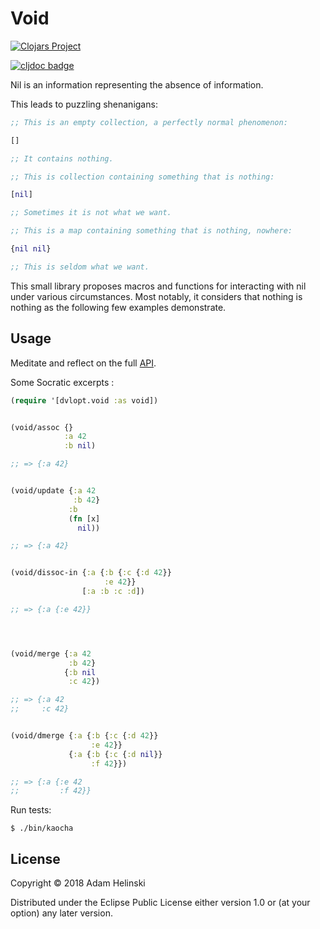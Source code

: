 # Void

[![Clojars
Project](https://img.shields.io/clojars/v/dvlopt/void.svg)](https://clojars.org/dvlopt/void)

[![cljdoc badge](https://cljdoc.org/badge/dvlopt/void)](https://cljdoc.org/d/dvlopt/void)


Nil is an information representing the absence of information.

This leads to puzzling shenanigans:

```clj
;; This is an empty collection, a perfectly normal phenomenon:

[]

;; It contains nothing.

;; This is collection containing something that is nothing:

[nil]

;; Sometimes it is not what we want.

;; This is a map containing something that is nothing, nowhere:

{nil nil}

;; This is seldom what we want.
```

This small library proposes macros and functions for interacting with nil under
various circumstances. Most notably, it considers that nothing is nothing as the
following few examples demonstrate.


## Usage

Meditate and reflect on the full [API](https://cljdoc.org/d/dvlopt/void).

Some Socratic excerpts :

```clj
(require '[dvlopt.void :as void])


(void/assoc {}
            :a 42
            :b nil)

;; => {:a 42}


(void/update {:a 42
              :b 42}
             :b
             (fn [x]
               nil))

;; => {:a 42}


(void/dissoc-in {:a {:b {:c {:d 42}}
                     :e 42}}
                [:a :b :c :d])

;; => {:a {:e 42}}




(void/merge {:a 42
             :b 42}
            {:b nil
             :c 42})

;; => {:a 42
;;     :c 42}


(void/dmerge {:a {:b {:c {:d 42}}
                  :e 42}}
             {:a {:b {:c {:d nil}}
                  :f 42}})

;; => {:a {:e 42
;;         :f 42}}
```

Run tests:
```
$ ./bin/kaocha
```

## License

Copyright © 2018 Adam Helinski

Distributed under the Eclipse Public License either version 1.0 or (at
your option) any later version.
